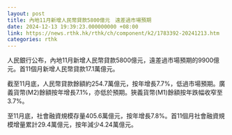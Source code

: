 ```yaml
---
layout: post
title: 內地11月新增人民幣貸款5800億元　遠差過市場預期
date: 2024-12-13 19:39:23.000000000 +08:00
link: https://news.rthk.hk/rthk/ch/component/k2/1783392-20241213.htm
categories: rthk
---
```


人民銀行公布，內地11月新增人民幣貸款5800億元，遠差過市場預期的9900億元。首11個月新增人民幣貸款17.1萬億元。

截至11月底，人民幣貸款餘額約254.7萬億元，按年增長7.7%，低過市場預期。廣義貨幣(M2)餘額按年增長7.1%，亦低於預期。狹義貨幣(M1)餘額按年跌幅收窄至3.7%。

至11月底，社會融資規模存量405.6萬億元，按年增長7.8%。首11個月社會融資規模增量累計29.4萬億元，按年減少4.24萬億元。
